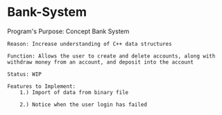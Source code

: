 # Bank-System

Program's Purpose: Concept Bank System

    Reason: Increase understanding of C++ data structures
    
    Function: Allows the user to create and delete accounts, along with withdraw money from an account, and deposit into the account
    
    Status: WIP
    
    Features to Implement:
        1.) Import of data from binary file
        
        2.) Notice when the user login has failed 

